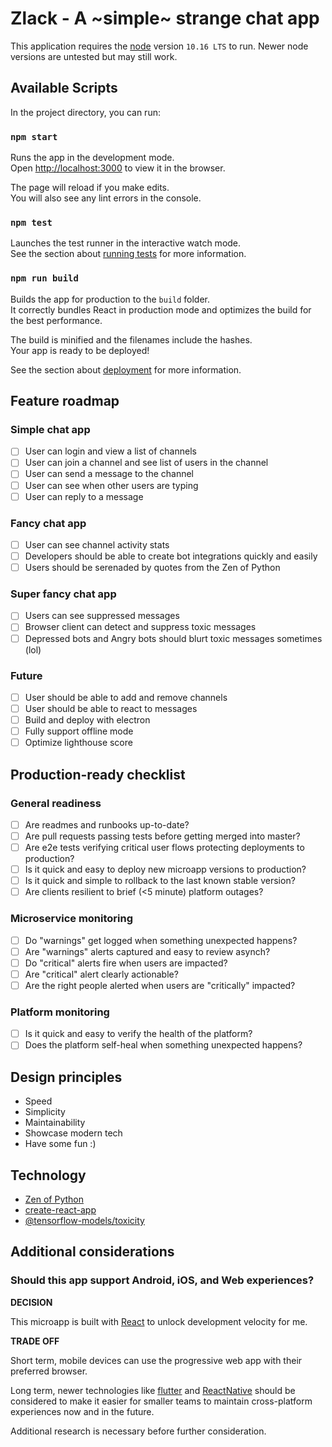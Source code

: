 # Zlack - A ~simple~ strange chat app

This application requires the [node](https://nodejs.org/en/) version `10.16 LTS` to run.
Newer node versions are untested but may still work.

## Available Scripts

In the project directory, you can run:

### `npm start`

Runs the app in the development mode.<br>
Open [http://localhost:3000](http://localhost:3000) to view it in the browser.

The page will reload if you make edits.<br>
You will also see any lint errors in the console.

### `npm test`

Launches the test runner in the interactive watch mode.<br>
See the section about [running tests](https://facebook.github.io/create-react-app/docs/running-tests) for more information.

### `npm run build`

Builds the app for production to the `build` folder.<br>
It correctly bundles React in production mode and optimizes the build for the best performance.

The build is minified and the filenames include the hashes.<br>
Your app is ready to be deployed!

See the section about [deployment](https://facebook.github.io/create-react-app/docs/deployment) for more information.

## Feature roadmap

### Simple chat app

- [ ] User can login and view a list of channels
- [ ] User can join a channel and see list of users in the channel
- [ ] User can send a message to the channel
- [ ] User can see when other users are typing
- [ ] User can reply to a message

### Fancy chat app

- [ ] User can see channel activity stats
- [ ] Developers should be able to create bot integrations quickly and easily
- [ ] Users should be serenaded by quotes from the Zen of Python

### Super fancy chat app

- [ ] Users can see suppressed messages
- [ ] Browser client can detect and suppress toxic messages
- [ ] Depressed bots and Angry bots should blurt toxic messages sometimes (lol)

### Future

- [ ] User should be able to add and remove channels
- [ ] User should be able to react to messages
- [ ] Build and deploy with electron
- [ ] Fully support offline mode
- [ ] Optimize lighthouse score

## Production-ready checklist

### General readiness

- [ ] Are readmes and runbooks up-to-date?
- [ ] Are pull requests passing tests before getting merged into master?
- [ ] Are e2e tests verifying critical user flows protecting deployments to production?
- [ ] Is it quick and easy to deploy new microapp versions to production?
- [ ] Is it quick and simple to rollback to the last known stable version?
- [ ] Are clients resilient to brief (<5 minute) platform outages?

### Microservice monitoring

- [ ] Do "warnings" get logged when something unexpected happens?
- [ ] Are "warnings" alerts captured and easy to review asynch?
- [ ] Do "critical" alerts fire when users are impacted?
- [ ] Are "critical" alert clearly actionable?
- [ ] Are the right people alerted when users are "critically" impacted?

### Platform monitoring

- [ ] Is it quick and easy to verify the health of the platform?
- [ ] Does the platform self-heal when something unexpected happens?

## Design principles

- Speed
- Simplicity
- Maintainability
- Showcase modern tech
- Have some fun :)

## Technology

- [Zen of Python](https://www.python.org/dev/peps/pep-0020/#id3)
- [create-react-app](https://github.com/facebook/create-react-app)
- [@tensorflow-models/toxicity](https://github.com/tensorflow/tfjs-models/tree/master/toxicity)

## Additional considerations

### Should this app support Android, iOS, and Web experiences?

**DECISION**

This microapp is built with [React](https://reactjs.org/) to unlock development velocity for me.

**TRADE OFF**

Short term, mobile devices can use the progressive web app with their preferred browser.

Long term, newer technologies like [flutter](https://flutter.dev/) and [ReactNative](https://facebook.github.io/react-native/) should be considered to make it easier for smaller teams to maintain cross-platform experiences now and in the future.

Additional research is necessary before further consideration.

